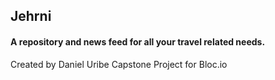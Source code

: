## Jehrni
#### A repository and news feed for all your travel related needs. 

Created by Daniel Uribe
Capstone Project for Bloc.io